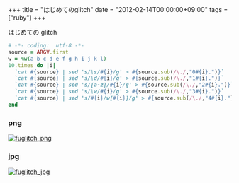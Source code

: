 +++
title = "はじめてのglitch"
date = "2012-02-14T00:00:00+09:00"
tags = ["ruby"]
+++

はじめての glitch

```ruby
# -*- coding:  utf-8 -*-
source = ARGV.first
w = %w(a b c d e f g h i j k l)
10.times do |i|
  `cat #{source} | sed 's/\s/#{i}/g' > #{source.sub(/\./,"0#{i}.")}`
  `cat #{source} | sed 's/\d/#{i}/g' > #{source.sub(/\./,"1#{i}.")}`
  `cat #{source} | sed 's/[a-z]/#{i}/g' > #{source.sub(/\./,"2#{i}.")}`
  `cat #{source} | sed 's/\w/#{i}/g' > #{source.sub(/\./,"3#{i}.")}`
  `cat #{source} | sed 's/#{i}/w[#{i}]/g' > #{source.sub(/\./,"4#{i}.")}`
end
```

### png

[![](/images/2012/02/fuglitch_png.gif "fuglitch_png")](/images/2012/02/fuglitch_png.gif)

### jpg

[![](/images/2012/02/fuglitch_jpg.gif "fuglitch_jpg")](/images/2012/02/fuglitch_jpg.gif)